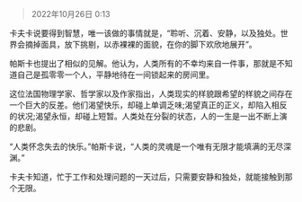 > 2022年10月26日 0:13

卡夫卡说要得到智慧，唯一该做的事情就是，“聆听、沉着、安静，以及独处。世界会摘掉面具，放下挑剔，以赤裸裸的面貌，在你的脚下欢欣地展开”。

帕斯卡也提出了相似的见解。他认为，人类所有的不幸均来自一件事，那就是不知道自己是孤零零一个人，平静地待在一间锁起来的房间里。

这位法国物理学家、哲学家以及作家指出，人类现实的样貌跟希望的样貌之间存在一个巨大的反差。他们渴望快乐，却碰上单调乏味;渴望真正的正义，却陷入相反的状况;渴望永恒，却碰上短暂。人类处在分裂的状态，人的一生是一出不断上演的悲剧。

“人类怀念失去的快乐。”帕斯卡说，“人类的灵魂是一个唯有无限才能填满的无尽深渊。”

卡夫卡知道，忙于工作和处理问题的一天过后，只需要安静和独处，就能接触到那个无限。
